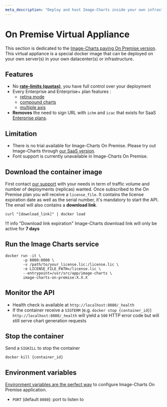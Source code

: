 ```yaml
---
meta_description: "Deploy and host Image-Charts inside your own infrastructure with our On-Premise docker container."
---
```

# On Premise Virtual Appliance

This section is dedicated to the [Image-Charts paying On Premise version](https://www.image-charts.com/pricing). This virtual appliance is a special docker image that can be deployed on your own server(s) in your own datacenter(s) or infrastructure.

## Features

- No **[rate-limits (quotas)](https://documentation.image-charts.com/limits-and-quotas/)**, you have full control over your deployment
- Every Enterprise and Enterprise+ plan features :
    - [retina mode](/reference/retina/)
    - [compound charts](/reference/compound-charts/)
    - [multiple axis](/reference/chart-axis/#visible-axes)
- **Removes** the need to sign URL with `ichm` and `icac` that exists for SaaS [Enterprise plans](/enterprise).

## Limitation

- There is no trial available for Image-Charts On Premise. Please try out Image-Charts through [our SaaS version](/).
- Font support is currently unavailable in Image-Charts On Premise.

## Download the container image

First contact [our support](mailto:support@image-charts.com) with your needs in term of traffic volume and number of deployments (replicas) wanted. Once subscribed to the On Premise plan you will receive a `license_file`. It contains the license expiration date as well as the serial number, it's mandatory to start the API. The email will also contains a **download link**.

```
curl "[download_link]" | docker load
```

!!! info "Download link expiration"
    Image-Charts download link will only be active for **7 days**

## Run the Image Charts service

```
docker run -it \
        -p 8080:8080 \
        -v /path/to/your_license.lic:/license.lic \
        -e LICENSE_FILE_PATH=/license.lic \
        --entrypoint=/usr/src/app/image-charts \
        image-charts-on-premise:X.X.X
```

## Monitor the API

- Health check is available at `http://localhost:8080/_health`
- If the container receive a `SIGTERM` (e.g. `docker stop {container_id}`) `http://localhost:8080/_health` will yield a `500` HTTP error code but will still serve chart generation requests

## Stop the container

Send a `SIGKILL` to stop the container

```
docker kill {container_id}
```

## Environment variables

[Environment variables are the perfect way](https://12factor.net/config) to configure Image-Charts On Premise application.

- `PORT` (default `8080`): port to listen to
